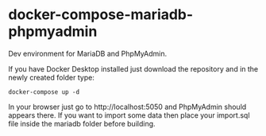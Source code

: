 # docker-compose-mariadb-phpmyadmin
Dev environment for MariaDB and PhpMyAdmin.

If you have Docker Desktop installed just download the repository and in the newly created folder type:

```
docker-compose up -d
```

In your browser just go to http://localhost:5050 and PhpMyAdmin should appears there.
If you want to import some data then place your import.sql file inside the mariadb folder before building.